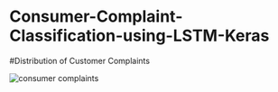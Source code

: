 # Consumer-Complaint-Classification-using-LSTM-Keras

#Distribution of Customer Complaints

![consumer complaints](https://user-images.githubusercontent.com/75988493/154017875-863a3d6d-256b-4454-bb06-8b385456ad3b.png)
